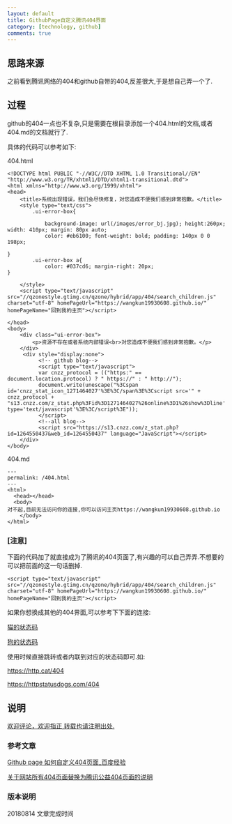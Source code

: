 ```yaml
---
layout: default
title: GithubPage自定义腾讯404界面
category: [technology, github]
comments: true
---
```


## 思路来源
之前看到腾讯网络的404和github自带的404,反差很大,于是想自己弄一个了.





## 过程
github的404一点也不复杂,只是需要在根目录添加一个404.html的文档,或者404.md的文档就行了.

具体的代码可以参考如下:

404.html
```
<!DOCTYPE html PUBLIC "-//W3C//DTD XHTML 1.0 Transitional//EN" "http://www.w3.org/TR/xhtml1/DTD/xhtml1-transitional.dtd">
<html xmlns="http://www.w3.org/1999/xhtml">
<head>
    <title>系统出现错误，我们会尽快修复，对您造成不便我们感到非常抱歉。</title>
    <style type="text/css">
        .ui-error-box{
 
            background-image: url(/images/error_bj.jpg); height:260px; width: 410px; margin: 80px auto;
            color: #eb6100; font-weight: bold; padding: 140px 0 0 198px;
         
}
        .ui-error-box a{
 			color: #037cd6; margin-right: 20px;
}
 
    </style>
    <script type="text/javascript" src="//qzonestyle.gtimg.cn/qzone/hybrid/app/404/search_children.js" charset="utf-8" homePageUrl="https://wangkun19930608.github.io/" homePageName="回到我的主页"></script>
    
</head>
<body>
    <div class="ui-error-box">
        <p>资源不存在或者系统内部错误<br>对您造成不便我们感到非常抱歉。</p>
    </div>
	 <div style="display:none">
		  <!-- github blog-->
		  <script type="text/javascript">
		  var cnzz_protocol = (("https:" == document.location.protocol) ? " https://" : " http://");
		  document.write(unescape("%3Cspan id='cnzz_stat_icon_1271464027'%3E%3C/span%3E%3Cscript src='" + cnzz_protocol + "s13.cnzz.com/z_stat.php%3Fid%3D1271464027%26online%3D1%26show%3Dline' type='text/javascript'%3E%3C/script%3E"));
		  </script>
		  <!--all blog-->
		  <script src="https://s13.cnzz.com/z_stat.php?id=1264550437&web_id=1264550437" language="JavaScript"></script>
	</div>
</body> 
```

404.md
```
---
permalink: /404.html
---
<html>
  <head></head>
  <body>
对不起,目前无法访问你的连接,你可以访问主页https://wangkun19930608.github.io
    </body>
</html>

```


### [注意]
下面的代码加了就直接成为了腾讯的404页面了,有兴趣的可以自己弄弄.不想要的可以把前面的这一句话删掉.

```
<script type="text/javascript" src="//qzonestyle.gtimg.cn/qzone/hybrid/app/404/search_children.js" charset="utf-8" homePageUrl="https://wangkun19930608.github.io/" homePageName="回到我的主页"></script>
```

如果你想换成其他的404界面,可以参考下下面的连接:

[猫的状态码](https://http.cat/)

[狗的状态码](https://httpstatusdogs.com)

使用时候直接跳转或者内联到对应的状态码即可.如: 

https://http.cat/404 

https://httpstatusdogs.com/404 

## 说明

[欢迎评论，欢迎指正,转载也请注明出处.](https://wangkun19930608.github.io/technology/github/2018/08/14/git404/)

### 参考文章

[Github page 如何自定义404页面_百度经验](https://jingyan.baidu.com/article/00a07f3857b22a82d028dcae.html)

[关于网站所有404页面替换为腾讯公益404页面的说明](https://blog.csdn.net/rain_web/article/details/76101676)
### 版本说明

20180814 文章完成时间







